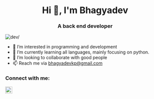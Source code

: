 <h1 align="center">Hi 👋, I'm Bhagyadev</h1>

<h3 align="center">A  back end developer</h3>
<p align="left"> <img src=https://komarev.com/ghpvc/?username=Bhagyadevkp alt=dev/> </p>




- 👀 I’m interested in programming and development
- 🌱 I’m currently learning all languages, mainly focusing on python.
- 💞️ I’m looking to collaborate with good people
- 📫 Reach me via bhagyadevkp@gmail.com



<h3 align="left">Connect with me:</h3>
<p align="left">

[<img align="left" alt="Dev | Instagram" width="22px" src="https://img.icons8.com/fluency/48/000000/instagram-new.png" />][instagram]

[instagram]:https://www.instagram.com/b_hagyadev/
</p>


</details>
